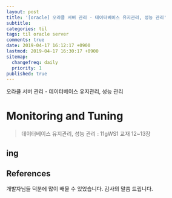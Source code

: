 ```yaml
---
layout: post
title: '[oracle] 오라클 서버 관리 - 데이터베이스 유지관리, 성능 관리'
subtitle: 
categories: til
tags: til oracle server
comments: true
date: 2019-04-17 16:12:17 +0900
lastmod: 2019-04-17 16:30:17 +0900
sitemap:
  changefreq: daily
  priority: 1
published: true
---
```


오라클 서버 관리 - 데이터베이스 유지관리, 성능 관리<br />

# Monitoring and Tuning
> 데이터베이스 유지관리, 성능 관리 : 11gWS1 교재 12~13장<br>

## ing

## References
개발자님들 덕분에 많이 배울 수 있었습니다. 감사의 말씀 드립니다.<br/>